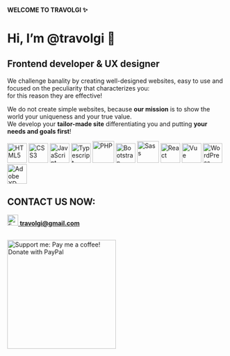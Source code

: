 #### WELCOME TO TRAVOLGI ✨
# Hi, I’m @travolgi 👋 
## Frontend developer & UX designer

We challenge banality by creating well-designed websites, easy to use and focused on the peculiarity that characterizes you:  
for this reason they are effective!

We do not create simple websites, because **our mission** is to show the world your uniqueness and your true value.  
We develop your **tailor-made site** differentiating you and putting **your needs and goals first**!

<div align="left">
  <img alt="HTML5" src="https://cdn.jsdelivr.net/gh/devicons/devicon/icons/html5/html5-original.svg" width="45">
  <img alt="CSS3" src="https://cdn.jsdelivr.net/gh/devicons/devicon/icons/css3/css3-original.svg" width="45">
  <img alt="JavaScript" src="https://cdn.jsdelivr.net/gh/devicons/devicon/icons/javascript/javascript-original.svg" width="45">
  <img alt="Typescript" src="https://cdn.jsdelivr.net/gh/devicons/devicon/icons/typescript/typescript-original.svg" width="45">
  <img alt="PHP" src="https://cdn.jsdelivr.net/gh/devicons/devicon/icons/php/php-plain.svg" width="50">
  <img alt="Bootstrap" src="https://cdn.jsdelivr.net/gh/devicons/devicon/icons/bootstrap/bootstrap-original.svg" width="45">
  <img alt="Sass" src="https://cdn.jsdelivr.net/gh/devicons/devicon/icons/sass/sass-original.svg" width="50">
  <img alt="React" src="https://cdn.jsdelivr.net/gh/devicons/devicon/icons/react/react-original.svg" width="45">
  <img alt="Vue" src="https://cdn.jsdelivr.net/gh/devicons/devicon/icons/vuejs/vuejs-original.svg" width="45">
  <img alt="WordPress" src="https://cdn.jsdelivr.net/gh/devicons/devicon/icons/wordpress/wordpress-plain.svg" width="45">
  <img alt="Adobe XD" src="https://cdn.jsdelivr.net/gh/devicons/devicon/icons/xd/xd-plain.svg" width="45">
</div>

## CONTACT US NOW:
<a href="mailto:travolgi@gmail.com" title="Contact me!">
  <img alt="Email" src="https://cdn.worldvectorlogo.com/logos/gmail-icon.svg" width="25">
  <strong>travolgi@gmail.com</strong>
</a>

##
<a href="https://www.paypal.com/donate/?hosted_button_id=U6KL273A5BZW8" target="_blank" rel="noopener noreferrer" title="Support me: Pay me a coffee! Donate with PayPal">
  <img alt="Support me: Pay me a coffee! Donate with PayPal" src="https://pics.paypal.com/00/s/YmJjOTBlNGItMmY4MS00M2M2LWJkYjUtY2MzYzdiN2I2Y2Jh/file.PNG" width="250">
</a>
